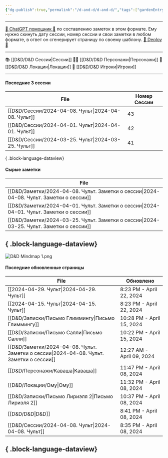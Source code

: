 ```yaml
---
{"dg-publish":true,"permalink":"/d-and-d/d-and-d/","tags":["gardenEntry"],"created":"2024-02-19T19:15:28.340+03:00","updated":"2024-04-08T20:41:23.502+03:00"}
---
```



---
[ 🤖 ChatGPT помощник 🤖](https://chat.openai.com/g/g-MHo60ZEsx-note-assistant) по составлению заметок в этом формате. Ему нужно скинуть дату сессии, номер сессии и свои заметки в любом формате, в ответ он сгенерирует страницу по своему шаблону. 
[🚀 Deploy 🚀](https://vercel.com/elks-projects/elk21-dnd-notes-h8pc)

---

 📚 [[D&D/D&D Сессии\|Сессии]] 
 🧙‍♂️ [[D&D/D&D Персонажи\|Персонажи]] 
 🏰 [[D&D/D&D Локации\|Локации]]
 👥 [[D&D/D&D Игроки\|Игроки]]

---
#### Последние 3 сессии

| File                                                   | Номер Сессии |
| ------------------------------------------------------ | ------------ |
| [[D&D/Сессии/2024-04-08. Чульт\|2024-04-08. Чульт]] | 43           |
| [[D&D/Сессии/2024-04-01. Чульт\|2024-04-01. Чульт]] | 42           |
| [[D&D/Сессии/2024-03-25. Чульт\|2024-03-25. Чульт]] | 41           |

{ .block-language-dataview}

#### Сырые заметки

| File                                                                                        |
| ------------------------------------------------------------------------------------------- |
| [[D&D/Заметки/2024-04-08. Чульт. Заметки о сессии\|2024-04-08. Чульт. Заметки о сессии]] |
| [[D&D/Заметки/2024-04-01. Чульт. Заметки о сессии\|2024-04-01. Чульт. Заметки о сессии]] |
| [[D&D/Заметки/2024-03-25. Чульт. Заметки о сессии\|2024-03-25. Чульт. Заметки о сессии]] |

{ .block-language-dataview}
---
![D&D Mindmap 1.png](/img/user/D&D/img/D&D%20Mindmap%201.png)

#### Последние обновленные страницы

| File                                                                                        | Обновлено                 |
| ------------------------------------------------------------------------------------------- | ------------------------- |
| [[2024-04-29. Чульт\|2024-04-29. Чульт]]                                                 | 8:23 PM - April 22, 2024  |
| [[2024-04-15. Чульт\|2024-04-15. Чульт]]                                                 | 8:23 PM - April 22, 2024  |
| [[D&D/Записки/Письмо Глиммингу\|Письмо Глиммингу]]                                       | 10:28 PM - April 15, 2024 |
| [[D&D/Записки/Письмо Салли\|Письмо Салли]]                                               | 10:22 PM - April 15, 2024 |
| [[D&D/Заметки/2024-04-08. Чульт. Заметки о сессии\|2024-04-08. Чульт. Заметки о сессии]] | 12:27 AM - April 09, 2024 |
| [[D&D/Персонажи/Каваша\|Каваша]]                                                         | 11:47 PM - April 08, 2024 |
| [[D&D/Локации/Ому\|Ому]]                                                                 | 11:32 PM - April 08, 2024 |
| [[D&D/Записки/Письмо Лириэля 2\|Письмо Лириэля 2]]                                       | 10:37 PM - April 08, 2024 |
| [[D&D/D&D\|D&D]]                                                                         | 8:41 PM - April 08, 2024  |
| [[D&D/Сессии/2024-04-08. Чульт\|2024-04-08. Чульт]]                                      | 8:35 PM - April 08, 2024  |

{ .block-language-dataview}
---
